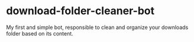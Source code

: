 # download-folder-cleaner-bot
My first and simple bot, responsible to clean and organize your downloads folder based on its content.
